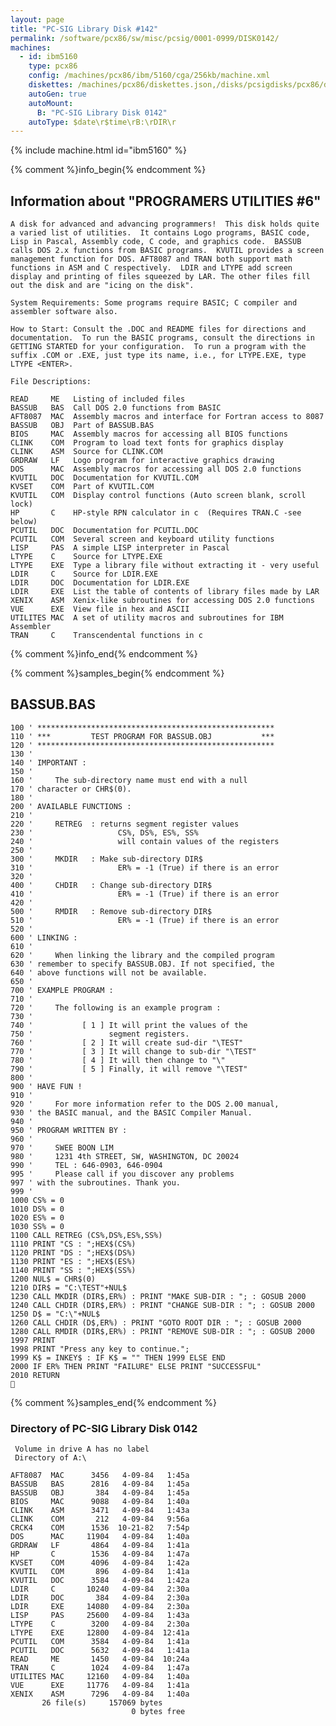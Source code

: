 ```yaml
---
layout: page
title: "PC-SIG Library Disk #142"
permalink: /software/pcx86/sw/misc/pcsig/0001-0999/DISK0142/
machines:
  - id: ibm5160
    type: pcx86
    config: /machines/pcx86/ibm/5160/cga/256kb/machine.xml
    diskettes: /machines/pcx86/diskettes.json,/disks/pcsigdisks/pcx86/diskettes.json
    autoGen: true
    autoMount:
      B: "PC-SIG Library Disk 0142"
    autoType: $date\r$time\rB:\rDIR\r
---
```


{% include machine.html id="ibm5160" %}

{% comment %}info_begin{% endcomment %}

## Information about "PROGRAMERS UTILITIES #6"

    A disk for advanced and advancing programmers!  This disk holds quite
    a varied list of utilities.  It contains Logo programs, BASIC code,
    Lisp in Pascal, Assembly code, C code, and graphics code.  BASSUB
    calls DOS 2.x functions from BASIC programs.  KVUTIL provides a screen
    management function for DOS. AFT8087 and TRAN both support math
    functions in ASM and C respectively.  LDIR and LTYPE add screen
    display and printing of files squeezed by LAR. The other files fill
    out the disk and are "icing on the disk".
    
    System Requirements: Some programs require BASIC; C compiler and
    assembler software also.
    
    How to Start: Consult the .DOC and README files for directions and
    documentation.  To run the BASIC programs, consult the directions in
    GETTING STARTED for your configuration.  To run a program with the
    suffix .COM or .EXE, just type its name, i.e., for LTYPE.EXE, type
    LTYPE <ENTER>.
    
    File Descriptions:
    
    READ     ME   Listing of included files
    BASSUB   BAS  Call DOS 2.0 functions from BASIC
    AFT8087  MAC  Assembly macros and interface for Fortran access to 8087
    BASSUB   OBJ  Part of BASSUB.BAS
    BIOS     MAC  Assembly macros for accessing all BIOS functions
    CLINK    COM  Program to load text fonts for graphics display
    CLINK    ASM  Source for CLINK.COM
    GRDRAW   LF   Logo program for interactive graphics drawing
    DOS      MAC  Assembly macros for accessing all DOS 2.0 functions
    KVUTIL   DOC  Documentation for KVUTIL.COM
    KVSET    COM  Part of KVUTIL.COM
    KVUTIL   COM  Display control functions (Auto screen blank, scroll lock)
    HP       C    HP-style RPN calculator in c  (Requires TRAN.C -see below)
    PCUTIL   DOC  Documentation for PCUTIL.DOC
    PCUTIL   COM  Several screen and keyboard utility functions
    LISP     PAS  A simple LISP interpreter in Pascal
    LTYPE    C    Source for LTYPE.EXE
    LTYPE    EXE  Type a library file without extracting it - very useful
    LDIR     C    Source for LDIR.EXE
    LDIR     DOC  Documentation for LDIR.EXE
    LDIR     EXE  List the table of contents of library files made by LAR
    XENIX    ASM  Xenix-like subroutines for accessing DOS 2.0 functions
    VUE      EXE  View file in hex and ASCII
    UTILITES MAC  A set of utility macros and subroutines for IBM Assembler
    TRAN     C    Transcendental functions in c
{% comment %}info_end{% endcomment %}

{% comment %}samples_begin{% endcomment %}

## BASSUB.BAS

```bas
100 ' *****************************************************
110 ' ***         TEST PROGRAM FOR BASSUB.OBJ           ***
120 ' *****************************************************
130 '
140 ' IMPORTANT :
150 '
160 '     The sub-directory name must end with a null
170 ' character or CHR$(0).
180 '
200 ' AVAILABLE FUNCTIONS :
210 '
220 '     RETREG  : returns segment register values
230 '                   CS%, DS%, ES%, SS%
240 '                   will contain values of the registers
250 '
300 '     MKDIR   : Make sub-directory DIR$
310 '                   ER% = -1 (True) if there is an error
320 '
400 '     CHDIR   : Change sub-directory DIR$
410 '                   ER% = -1 (True) if there is an error
420 '
500 '     RMDIR   : Remove sub-directory DIR$
510 '                   ER% = -1 (True) if there is an error
520 '
600 ' LINKING :
610 '
620 '     When linking the library and the compiled program
630 ' remember to specify BASSUB.OBJ. If not specified, the
640 ' above functions will not be available.
650 '
700 ' EXAMPLE PROGRAM :
710 '
720 '     The following is an example program :
730 '
740 '           [ 1 ] It will print the values of the
750 '                 segment registers.
760 '           [ 2 ] It will create sud-dir "\TEST"
770 '           [ 3 ] It will change to sub-dir "\TEST"
780 '           [ 4 ] It will then change to "\"
790 '           [ 5 ] Finally, it will remove "\TEST"
800 '
900 ' HAVE FUN !
910 '
920 '     For more information refer to the DOS 2.00 manual,
930 ' the BASIC manual, and the BASIC Compiler Manual.
940 '
950 ' PROGRAM WRITTEN BY :
960 '
970 '     SWEE BOON LIM
980 '     1231 4th STREET, SW, WASHINGTON, DC 20024
990 '     TEL : 646-0903, 646-0904
995 '     Please call if you discover any problems
997 ' with the subroutines. Thank you.
999 '
1000 CS% = 0
1010 DS% = 0
1020 ES% = 0
1030 SS% = 0
1100 CALL RETREG (CS%,DS%,ES%,SS%)
1110 PRINT "CS : ";HEX$(CS%)
1120 PRINT "DS : ";HEX$(DS%)
1130 PRINT "ES : ";HEX$(ES%)
1140 PRINT "SS : ";HEX$(SS%)
1200 NUL$ = CHR$(0)
1210 DIR$ = "C:\TEST"+NUL$
1230 CALL MKDIR (DIR$,ER%) : PRINT "MAKE SUB-DIR : "; : GOSUB 2000
1240 CALL CHDIR (DIR$,ER%) : PRINT "CHANGE SUB-DIR : "; : GOSUB 2000
1250 D$ = "C:\"+NUL$
1260 CALL CHDIR (D$,ER%) : PRINT "GOTO ROOT DIR : "; : GOSUB 2000
1280 CALL RMDIR (DIR$,ER%) : PRINT "REMOVE SUB-DIR : "; : GOSUB 2000
1997 PRINT
1998 PRINT "Press any key to continue.";
1999 K$ = INKEY$ : IF K$ = "" THEN 1999 ELSE END
2000 IF ER% THEN PRINT "FAILURE" ELSE PRINT "SUCCESSFUL"
2010 RETURN
                                                                                                                                                                                                                              
```

{% comment %}samples_end{% endcomment %}

### Directory of PC-SIG Library Disk 0142

     Volume in drive A has no label
     Directory of A:\

    AFT8087  MAC      3456   4-09-84   1:45a
    BASSUB   BAS      2816   4-09-84   1:45a
    BASSUB   OBJ       384   4-09-84   1:45a
    BIOS     MAC      9088   4-09-84   1:40a
    CLINK    ASM      3471   4-09-84   1:43a
    CLINK    COM       212   4-09-84   9:56a
    CRCK4    COM      1536  10-21-82   7:54p
    DOS      MAC     11904   4-09-84   1:40a
    GRDRAW   LF       4864   4-09-84   1:41a
    HP       C        1536   4-09-84   1:47a
    KVSET    COM      4096   4-09-84   1:42a
    KVUTIL   COM       896   4-09-84   1:41a
    KVUTIL   DOC      3584   4-09-84   1:42a
    LDIR     C       10240   4-09-84   2:30a
    LDIR     DOC       384   4-09-84   2:30a
    LDIR     EXE     14080   4-09-84   2:30a
    LISP     PAS     25600   4-09-84   1:43a
    LTYPE    C        3200   4-09-84   2:30a
    LTYPE    EXE     12800   4-09-84  12:41a
    PCUTIL   COM      3584   4-09-84   1:41a
    PCUTIL   DOC      5632   4-09-84   1:41a
    READ     ME       1450   4-09-84  10:24a
    TRAN     C        1024   4-09-84   1:47a
    UTILITES MAC     12160   4-09-84   1:40a
    VUE      EXE     11776   4-09-84   1:41a
    XENIX    ASM      7296   4-09-84   1:40a
           26 file(s)     157069 bytes
                               0 bytes free
